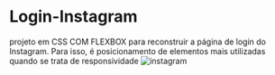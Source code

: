 # Login-Instagram
projeto em CSS COM FLEXBOX para reconstruir a página de login do Instagram. Para isso, é  posicionamento de elementos mais utilizadas quando se trata de responsividade
![instagram](https://user-images.githubusercontent.com/82478461/179620392-4bc42d0a-3648-431d-8b59-c93b239bdd21.png)
